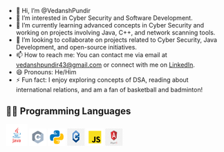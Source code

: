 - 👋 Hi, I’m @VedanshPundir
- 👀 I’m interested in Cyber Security and Software Development.
- 🌱 I’m currently learning advanced concepts in Cyber Security and working on projects involving Java, C++, and network scanning tools.
- 💞️ I’m looking to collaborate on projects related to Cyber Security, Java Development, and open-source initiatives.
- 📫 How to reach me: You can contact me via email at vedanshpundir43@gmail.com or connect with me on [LinkedIn](https://www.linkedin.com/in/vedansh-pundir-03129524a/).
- 😄 Pronouns: He/Him
- ⚡ Fun fact: I enjoy exploring concepts of DSA, reading about international relations, and am a fan of basketball and badminton!


## 🧑‍💻 Programming Languages

<p align="left">
  <img src="images/java.svg" alt="Java" width="50" height="50"/>
<img src="images/c.svg" alt="C" width="40" height="40"/>
<img src="images/python.svg" alt="Java" width="40" height="40"/>
<img src="images/png-clipart-the-c-programming-language-programmer-computer-programming-programming-blue-logo.png" alt="C++" width="40" height="40"/>
<img src="images/javascript.svg" alt="Java" width="40" height="40"/>
<img src="images/png-transparent-angular-js-full-logo-tech-companies.png" alt="Java" width="40" height="40"/>
</p>









<!---
VedanshPundir/VedanshPundir is a ✨ special ✨ repository because its `README.md` (this file) appears on your GitHub profile.
You can click the Preview link to take a look at your changes.
--->
